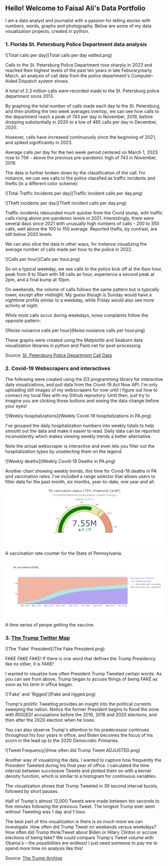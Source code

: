 ## Hello! Welcome to Faisal Ali's Data Portfolio

I am a data analyst and journalist with a passion for telling stories with numbers, words, graphs and photography. Below are some of my data visualization projects, created in python.

### 1. Florida St. Petersburg Police Department data analysis

![Total calls per day](Total calls per day edited.png)

Calls to the St. Petersburg Police Department rose sharply in 2023 and reached their highest levels of the past ten years in late Feburary/early March, an analysis of call data from the police department's Computer-Aided Dispatch system shows.

A total of 2.3 million calls were recorded made to the St. Petersburg police department since 2013.

By graphing the total number of calls made each day to the St. Petersburg, and then plotting the two week averages overtop, we can see how calls to the department reach a peak of 743 per day in November, 2019, before dropping substantially in 2020 to a low of 485 calls per day in December, 2020.

However, calls have increased continuously since the beginning of 2021, and spiked significantly in 2023.

Average calls per day for the two week period centered on March 1, 2023 rose to 756 - above the previous pre-pandemic high of 743 in November, 2019.

The data is further broken down by the classification of the call. For instance, we can see calls to the police classfied as traffic incidents and thefts (in a different color scheme):

![Total Traffic Incidents per day](Traffic incident calls per day.png)

![Theft incidents per day](Theft incident calls per day.png)

Traffic incidents rebounded much quicker from the Covid slump, with traffic calls rising above pre-pandemic levels in 2021. Interestingly, there were several days since 2021 with unusually high numbers of calls - 200 to 350 calls, well above the 100 to 150 average. Reported thefts, by contrast, are still below 2020 levels.

We can also slice the data in other ways, for instance visualizing the average number of calls made per hour to the police in 2022.

![Calls per hour](Calls per hour.png)

So on a typical weekday, we see calls to the police kick off at the 6am hour, peak from 8 to 10am with 38 calls an hour, experience a second peak at 2pm, and a final bump at 10pm.

On weekends, the volume of calls follows the same pattern but is typically lower, except after midnight. My guess though is Sunday would have a nighttime profile similar to a weekday, while Friday would also see more activity at night.

While most calls occur during weekdays, noise complaints follow the opposite pattern:

![Noise nuisance calls per hour](Noise nusiance calls per hour.png)

These graphs were created using the Matplotlib and Seaborn data visualization libraries in python and Paint.net for post-processing.

Source: [St. Petersburg Police Department Call Data](https://stat.stpete.org/dataset/Police-Calls/2eks-pg5j)

### 2. Covid-19 Webscrapers and interactives

The following were created using the D3 programming library for interactive data visualizations, and pull data from the Covid-19 Act Now API. I'm only uploading still images of my webscrapers for now until I figure out how to connect my local files with my Github repository. Until then, just try to imagine you are clicking those buttons and seeing the data change before your eyes!

![Weekly hospitalizations](Weekly Covid-19 hospitalizations in PA.png)

I've grouped the daily hospitalization numbers into weekly totals to help smooth out the data and make it easier to read. Daily data can be reported inconsistently which makes viewing weekly trends a better alternative.

Note the actual webscraper is interactive and even lets you filter out the hospitalization types by unselecting them on the legend.

![Weekly deaths](Weekly Covid-19 Deaths in PA.png)

Another chart showing weekly trends, this time for Covid-19 deaths in PA and vaccination rates. I've included a range selector that allows users to filter data for the past month, six months, year-to-date, one year and all.

![Vaccination counter](Vaccinations.png)

A vaccination rate counter for the State of Pennsylvania.

![Vaccination time series](Vaccinations_timeseries.png)

A time series of peope getting the vaccine.


### 3. [The Trump Twitter Map](https://github.com/FaisalAli91/Trump_Tweets_proj/blob/main/Trump_tweets_git.ipynb)

![The 'Fake' President](The Fake President.png)

FAKE FAKE FAKE! If there is one word that defines the Trump Presidency like no other, it is _FAKE!_

I wanted to visualize how often President Trump Tweeted certain words. As you can see from above, Trump began to accuse things of being FAKE as soon as his term in office began.

!['Fake' and 'Rigged'](Fake and rigged.png)

Trump's prolific Tweeting provides an insight into the political currents sweeping the nation. Notice the former President begins to flood the zone with _RIGGED!_ accusations before the 2016, 2018 and 2020 elections, and then after the 2020 election when he loses.

You can also observe Trump's attention to his predecessor continues throughout his four years in office, and Biden becomes the focus of his scorn in the lead up to the 2020 Democratic Primaries.

![Tweet Frequency](How often did Trump Tweet ADJUSTED.png)

Another way of visualizing the data. I wanted to capture how frequently the President Tweeted during his final year of office. I calculated the time interval between successive Tweets and plotted them on with a kernel density function, which is similar to a histogram for continuous variables.

The visualization shows that Trump Tweeted in 39 second interval bursts, followed by short pauses.

Half of Trump's almost 12,000 Tweets were made between ten seconds to five minutes following the previous Tweet. The longest Trump ever went without Tweeting was 1 day and 1 hour.

The best part of this visualization is there is so much more we can investigate. How often did Trump Tweet on weekends versus weekdays? How often did Trump think/Tweet about Biden or Hilary Clinton or accuse elections of being fake? We could compare Trump's Tweet volume with Obama's – the possibilities are endless! I just need someone to _pay me_ to spend more time on analysis like this!

Source: [The Trump Archive](https://www.thetrumparchive.com/)
